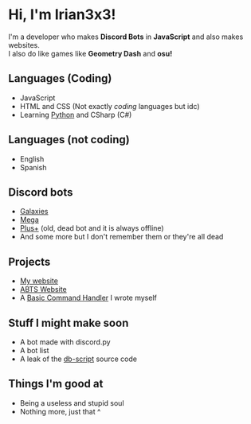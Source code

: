 # Hi, I'm Irian3x3!
I'm a developer who makes **Discord Bots** in **JavaScript** and also makes websites.  
I also do like games like **Geometry Dash** and **osu!**
## Languages (Coding)
- JavaScript
- HTML and CSS (Not exactly *coding* languages but idc)
- Learning [Python](https://python.org) and CSharp (C#)
## Languages (not coding)
- English
- Spanish
## Discord bots
- [Galaxies](https://discord.com/api/oauth2/authorize?client_id=754403987100270682&permissions=470150358&scope=bot "A multi-purpose moderation bot!")
- [Mega](https://bit.ly/31jHDNu "A moderation bot thing")
- [Plus+](https://discord.com/api/oauth2/authorize?client_id=736576975627354202&permissions=8&scope=bot "An old bot which is always offline and just dead") (old, dead bot and it is always offline)
- And some more but I don't remember them or they're all dead
## Projects
- [My website](https://irian3x3.xyz)
- [ABTS Website](https://bot-creations.github.io)
- A [Basic Command Handler](https://github.com/Irian3x3/basic-command-handler) I wrote myself
## Stuff I might make soon
- A bot made with discord.py
- A bot list
- A leak of the [db-script](https://www.db-script.xyz) source code
## Things I'm good at
- Being a useless and stupid soul
- Nothing more, just that ^
